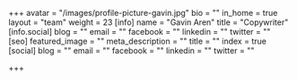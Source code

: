 +++
avatar = "/images/profile-picture-gavin.jpg"
bio = ""
in_home = true
layout = "team"
weight = 23
[info]
name = "Gavin Aren"
title = "Copywriter"
[info.social]
blog = ""
email = ""
facebook = ""
linkedin = ""
twitter = ""
[seo]
featured_image = ""
meta_description = ""
title = ""
index = true
[social]
blog = ""
email = ""
facebook = ""
linkedin = ""
twitter = ""

+++
